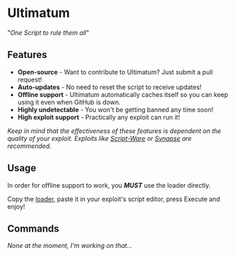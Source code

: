 # Ultimatum
"*One Script to rule them all*"
## Features
- **Open-source** - Want to contribute to Ultimatum? Just submit a pull request!
- **Auto-updates** - No need to reset the script to receive updates!
- **Offline support** - Ultimatum automatically caches itself so you can keep using it even when GitHub is down.
- **Highly undetectable** - You won't be getting banned any time soon!
- **High exploit support** - Practically any exploit can run it!

*Keep in mind that the effectiveness of these features is dependent on the quality of your exploit. Exploits like [Script-Ware](https://script-ware.com) or [Synapse](https://x.synapse.to) are recommended.*
## Usage
In order for offline support to work, you ***MUST*** use the loader directly.

Copy the [loader](/Loader.lua), paste it in your exploit's script editor, press Execute and enjoy!
## Commands
*None at the moment, I'm working on that...*
